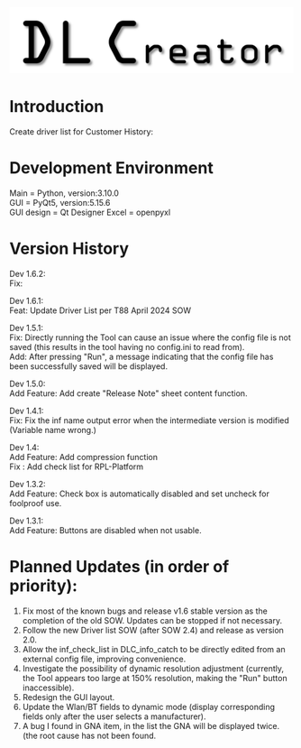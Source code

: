 ![image](https://github.com/ToroSU/DL_Creator/blob/main/LOGO1.PNG)

# Introduction
Create driver list for Customer History:  

# Development  Environment
Main = Python, version:3.10.0  
GUI = PyQt5, version:5.15.6  
GUI design = Qt Designer
Excel = openpyxl

# Version History

Dev 1.6.2:  
Fix:

Dev 1.6.1:  
Feat: Update Driver List per T88 April 2024 SOW

Dev 1.5.1:  
Fix: Directly running the Tool can cause an issue where the config file is not saved (this results in the tool having no config.ini to read from).  
Add: After pressing "Run", a message indicating that the config file has been successfully saved will be displayed.  

Dev 1.5.0:  
Add Feature: Add create "Release Note" sheet content function.

Dev 1.4.1:  
Fix: Fix the inf name output error when the intermediate version is modified (Variable name wrong.)  

Dev 1.4:  
Add Feature: Add compression function  
Fix : Add check list for RPL-Platform  

Dev 1.3.2:  
Add Feature: Check box is automatically disabled and set uncheck for foolproof use.  

Dev 1.3.1:   
Add Feature: Buttons are disabled when not usable.

# Planned Updates (in order of priority):  
  
1. Fix most of the known bugs and release v1.6 stable version as the completion of the old SOW. Updates can be stopped if not necessary.  
2. Follow the new Driver list SOW (after SOW 2.4) and release as version 2.0.  
3. Allow the inf_check_list in DLC_info_catch to be directly edited from an external config file, improving convenience.  
4. Investigate the possibility of dynamic resolution adjustment (currently, the Tool appears too large at 150% resolution, making the "Run" button inaccessible).  
5. Redesign the GUI layout.  
6. Update the Wlan/BT fields to dynamic mode (display corresponding fields only after the user selects a manufacturer).
7. A bug I found in GNA item, in the list the GNA will be displayed twice. (the root cause has not been found.

